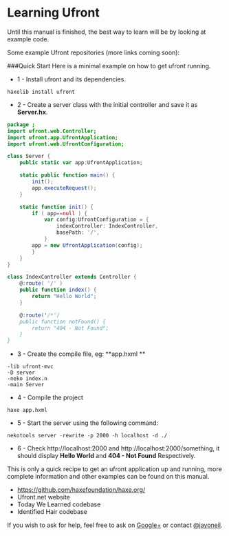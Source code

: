 Learning Ufront
===============

Until this manual is finished, the best way to learn will be by looking at example code.

Some example Ufront repositories (more links coming soon):

###Quick Start
Here is a minimal example on how to get ufront running.

* 1 - Install ufront and its dependencies.
```
haxelib install ufront
```
* 2 - Create a server class with the initial controller and save it as **Server.hx**.

```actionscript
package ;
import ufront.web.Controller;
import ufront.app.UfrontApplication;
import ufront.web.UfrontConfiguration;

class Server {
	public static var app:UfrontApplication;

	static public function main() {
		init();			
		app.executeRequest();
	}

	static function init() {
		if ( app==null ) {
			var config:UfrontConfiguration = {
				indexController: IndexController,
				basePath: '/',				
			}
		app = new UfrontApplication(config);
		}
	}
}

class IndexController extends Controller {
	@:route( '/' ) 
	public function index() {
		return "Hello World";
	}

	@:route('/*')
	public function notFound() {
		return "404 - Not Found";
	}
}
```
* 3 - Create the compile file, eg: **app.hxml **
```
-lib ufront-mvc
-D server
-neko index.n
-main Server
```
* 4 - Compile the project
```
haxe app.hxml
```
* 5 - Start the server using the following command:
```
nekotools server -rewrite -p 2000 -h localhost -d ./
```
* 6 - Check http://localhost:2000 and http://localhost:2000/something, it should display **Hello World** and **404 - Not Found** Respectively.

This is only a quick recipe to get an ufront application up and running, more complete information and other examples can be found on this manual. 





* https://github.com/haxefoundation/haxe.org/
* Ufront.net website
* Today We Learned codebase
* Identified Hair codebase

If you wish to ask for help, feel free to ask on [Google+](https://plus.google.com/communities/101407785374116413344) or contact [@jayoneil](https://twitter.com/jayoneil).
